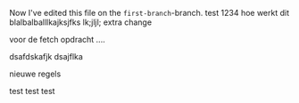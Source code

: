 Now I've edited this file on the `first-branch`-branch. 
test 1234
hoe werkt dit
blalbalballlkajksjfks 
lk;jljl;
extra change

voor de fetch opdracht ....


dsafdskafjk 
dsajflka

nieuwe regels

test test test
 
